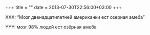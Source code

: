 +++
title = ""
date = 2013-07-30T22:56:00+03:00
+++

XXX: “Мозг двенадцатилетней американки ест озерная амеба”


YYY: мозг 98% людей ест озёрная амеба


